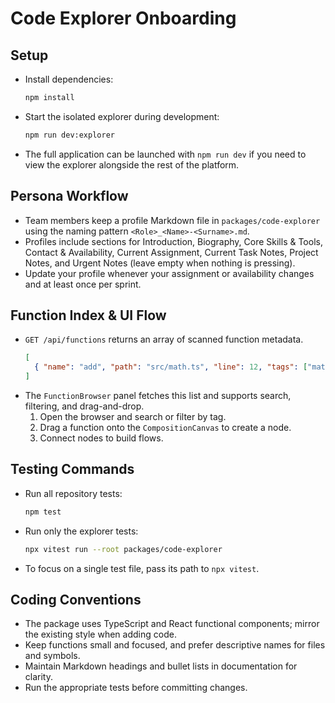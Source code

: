 # Code Explorer Onboarding

## Setup
- Install dependencies:
  ```bash
  npm install
  ```
- Start the isolated explorer during development:
  ```bash
  npm run dev:explorer
  ```
- The full application can be launched with `npm run dev` if you need to view the explorer alongside the rest of the platform.

## Persona Workflow
- Team members keep a profile Markdown file in `packages/code-explorer` using the naming pattern `<Role>_<Name>-<Surname>.md`.
- Profiles include sections for Introduction, Biography, Core Skills & Tools, Contact & Availability, Current Assignment, Current Task Notes, Project Notes, and Urgent Notes (leave empty when nothing is pressing).
- Update your profile whenever your assignment or availability changes and at least once per sprint.

## Function Index & UI Flow
- `GET /api/functions` returns an array of scanned function metadata.
  ```json
  [
    { "name": "add", "path": "src/math.ts", "line": 12, "tags": ["math"] }
  ]
  ```
- The `FunctionBrowser` panel fetches this list and supports search, filtering, and drag-and-drop.
  1. Open the browser and search or filter by tag.
  2. Drag a function onto the `CompositionCanvas` to create a node.
  3. Connect nodes to build flows.

## Testing Commands
- Run all repository tests:
  ```bash
  npm test
  ```
- Run only the explorer tests:
  ```bash
  npx vitest run --root packages/code-explorer
  ```
- To focus on a single test file, pass its path to `npx vitest`.

## Coding Conventions
- The package uses TypeScript and React functional components; mirror the existing style when adding code.
- Keep functions small and focused, and prefer descriptive names for files and symbols.
- Maintain Markdown headings and bullet lists in documentation for clarity.
- Run the appropriate tests before committing changes.

